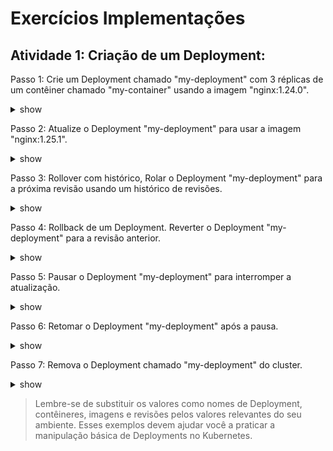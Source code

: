 # Exercícios Implementações

## Atividade 1: Criação de um Deployment:

Passo 1: Crie um Deployment chamado "my-deployment" com 3 réplicas de um contêiner chamado "my-container" usando a imagem "nginx:1.24.0".

<details><summary>show</summary>
<p>

```yaml
apiVersion: apps/v1
kind: Deployment
metadata:
  name: my-deployment
spec:
  replicas: 3
  selector:
    matchLabels:
      app: my-app
  template:
    metadata:
      labels:
        app: my-app
    spec:
      containers:
      - name: my-container
        image: nginx:1.24.0
```

</p>
</details>

Passo 2: Atualize o Deployment "my-deployment" para usar a imagem "nginx:1.25.1".

<details><summary>show</summary>
<p>

```bash
kubectl set image deployment/my-deployment my-container=nginx:1.25.1
```

</p>
</details>

Passo 3: Rollover com histórico, Rolar o Deployment "my-deployment" para a próxima revisão usando um histórico de revisões.

<details><summary>show</summary>
<p>

```bash
kubectl rollout history deployment/my-deployment
kubectl rollout undo deployment/my-deployment --to-revision=<revision-number>
```

</p>
</details>

Passo 4: Rollback de um Deployment. Reverter o Deployment "my-deployment" para a revisão anterior.

<details><summary>show</summary>
<p>

```bash
kubectl rollout undo deployment/my-deployment
```

</p>
</details>

Passo 5: Pausar o Deployment "my-deployment" para interromper a atualização.

<details><summary>show</summary>
<p>

```bash
kubectl rollout pause deployment/my-deployment
```

</p>
</details>

Passo 6: Retomar o Deployment "my-deployment" após a pausa.

<details><summary>show</summary>
<p>

```bash
kubectl rollout resume deployment/my-deployment
```

</p>
</details>

Passo 7: Remova o Deployment chamado "my-deployment" do cluster.

<details><summary>show</summary>
<p>

```bash
kubectl delete deployment my-deployment
```

</p>
</details>

> Lembre-se de substituir os valores como nomes de Deployment, contêineres, imagens e revisões pelos valores relevantes do seu ambiente. Esses exemplos devem ajudar você a praticar a manipulação básica de Deployments no Kubernetes.